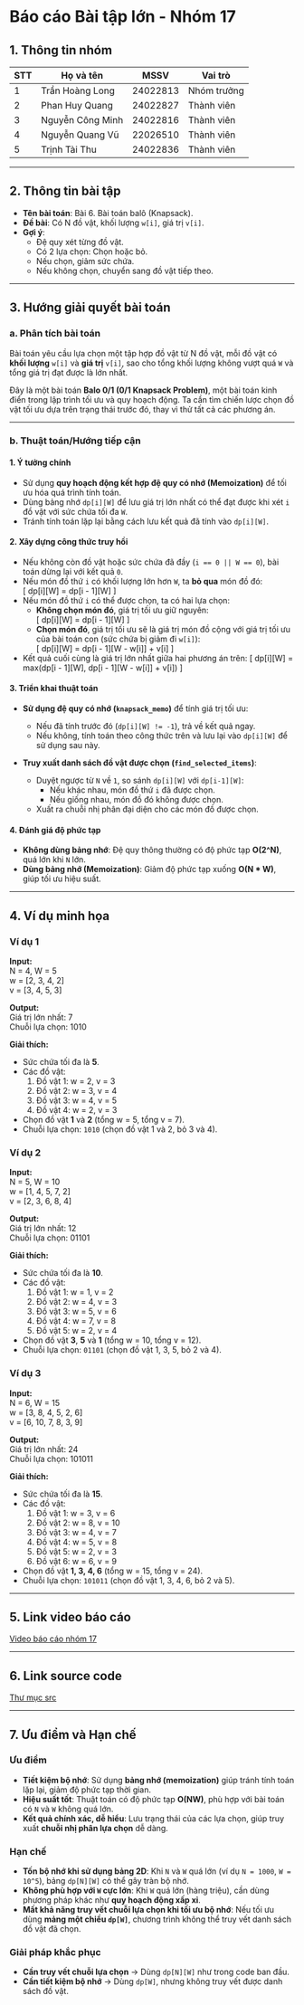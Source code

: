 # Báo cáo Bài tập lớn - Nhóm 17

## 1. Thông tin nhóm
| STT | Họ và tên | MSSV | Vai trò |
|---|---|---|---|
| 1 | Trần Hoàng Long | 24022813 | Nhóm trưởng |
| 2 | Phan Huy Quang | 24022827 | Thành viên |
| 3 | Nguyễn Công Minh | 24022816 | Thành viên |
| 4 | Nguyễn Quang Vũ | 22026510 | Thành viên |
| 5 | Trịnh Tài Thu | 24022836 | Thành viên |

---

## 2. Thông tin bài tập
- **Tên bài toán**: Bài 6. Bài toán balô (Knapsack).
- **Đề bài**: Có N đồ vật, khối lượng `w[i]`, giá trị `v[i]`.
- **Gợi ý**:
  - Đệ quy xét từng đồ vật.
  - Có 2 lựa chọn: Chọn hoặc bỏ.
  - Nếu chọn, giảm sức chứa.
  - Nếu không chọn, chuyển sang đồ vật tiếp theo.




---

## 3. Hướng giải quyết bài toán

### a. Phân tích bài toán
Bài toán yêu cầu lựa chọn một tập hợp đồ vật từ N đồ vật, mỗi đồ vật có **khối lượng** `w[i]` và **giá trị** `v[i]`, sao cho tổng khối lượng không vượt quá `W` và tổng giá trị đạt được là lớn nhất.  

Đây là một bài toán **Balo 0/1 (0/1 Knapsack Problem)**, một bài toán kinh điển trong lập trình tối ưu và quy hoạch động. Ta cần tìm chiến lược chọn đồ vật tối ưu dựa trên trạng thái trước đó, thay vì thử tất cả các phương án.

---

### b. Thuật toán/Hướng tiếp cận

#### 1. **Ý tưởng chính**
- Sử dụng **quy hoạch động kết hợp đệ quy có nhớ (Memoization)** để tối ưu hóa quá trình tính toán.
- Dùng bảng nhớ `dp[i][W]` để lưu giá trị lớn nhất có thể đạt được khi xét `i` đồ vật với sức chứa tối đa `W`.
- Tránh tính toán lặp lại bằng cách lưu kết quả đã tính vào `dp[i][W]`.

#### 2. **Xây dựng công thức truy hồi**
- Nếu không còn đồ vật hoặc sức chứa đã đầy (`i == 0 || W == 0`), bài toán dừng lại với kết quả `0`.
- Nếu món đồ thứ `i` có khối lượng lớn hơn `W`, ta **bỏ qua** món đồ đó:  
  \[
  dp[i][W] = dp[i - 1][W]
  \]
- Nếu món đồ thứ `i` có thể được chọn, ta có hai lựa chọn:
  - **Không chọn món đó**, giá trị tối ưu giữ nguyên:  
    \[
    dp[i][W] = dp[i - 1][W]
    \]
  - **Chọn món đó**, giá trị tối ưu sẽ là giá trị món đồ cộng với giá trị tối ưu của bài toán con (sức chứa bị giảm đi `w[i]`):  
    \[
    dp[i][W] = dp[i - 1][W - w[i]] + v[i]
    \]
- Kết quả cuối cùng là giá trị lớn nhất giữa hai phương án trên:
  \[
  dp[i][W] = max(dp[i - 1][W], dp[i - 1][W - w[i]] + v[i])
  \]

#### 3. **Triển khai thuật toán**
- **Sử dụng đệ quy có nhớ (`knapsack_memo`)** để tính giá trị tối ưu:
  - Nếu đã tính trước đó (`dp[i][W] != -1`), trả về kết quả ngay.
  - Nếu không, tính toán theo công thức trên và lưu lại vào `dp[i][W]` để sử dụng sau này.
  
- **Truy xuất danh sách đồ vật được chọn (`find_selected_items`)**:
  - Duyệt ngược từ `N` về `1`, so sánh `dp[i][W]` với `dp[i-1][W]`:
    - Nếu khác nhau, món đồ thứ `i` đã được chọn.
    - Nếu giống nhau, món đồ đó không được chọn.
  - Xuất ra chuỗi nhị phân đại diện cho các món đồ được chọn.

#### 4. **Đánh giá độ phức tạp**
- **Không dùng bảng nhớ**: Đệ quy thông thường có độ phức tạp **O(2^N)**, quá lớn khi `N` lớn.
- **Dùng bảng nhớ (Memoization)**: Giảm độ phức tạp xuống **O(N * W)**, giúp tối ưu hiệu suất.

---

## 4. Ví dụ minh họa

### Ví dụ 1  
**Input:**  
N = 4, W = 5  
w = [2, 3, 4, 2]  
v = [3, 4, 5, 3]  

**Output:**  
Giá trị lớn nhất: 7  
Chuỗi lựa chọn: 1010  

**Giải thích:**  
- Sức chứa tối đa là **5**.  
- Các đồ vật:  
  1. Đồ vật 1: w = 2, v = 3  
  2. Đồ vật 2: w = 3, v = 4  
  3. Đồ vật 3: w = 4, v = 5  
  4. Đồ vật 4: w = 2, v = 3  
- Chọn đồ vật **1** và **2** (tổng w = 5, tổng v = 7).  
- Chuỗi lựa chọn: `1010` (chọn đồ vật 1 và 2, bỏ 3 và 4).  



### Ví dụ 2  
**Input:**  
N = 5, W = 10  
w = [1, 4, 5, 7, 2]  
v = [2, 3, 6, 8, 4]  

**Output:**  
Giá trị lớn nhất: 12  
Chuỗi lựa chọn: 01101  

**Giải thích:**  
- Sức chứa tối đa là **10**.  
- Các đồ vật:  
  1. Đồ vật 1: w = 1, v = 2  
  2. Đồ vật 2: w = 4, v = 3  
  3. Đồ vật 3: w = 5, v = 6  
  4. Đồ vật 4: w = 7, v = 8  
  5. Đồ vật 5: w = 2, v = 4  
- Chọn đồ vật **3**, **5** và **1** (tổng w = 10, tổng v = 12).  
- Chuỗi lựa chọn: `01101` (chọn đồ vật 1, 3, 5, bỏ 2 và 4).  



### Ví dụ 3  
**Input:**  
N = 6, W = 15  
w = [3, 8, 4, 5, 2, 6]  
v = [6, 10, 7, 8, 3, 9]  

**Output:**  
Giá trị lớn nhất: 24  
Chuỗi lựa chọn: 101011  

**Giải thích:**  
- Sức chứa tối đa là **15**.  
- Các đồ vật:  
  1. Đồ vật 1: w = 3, v = 6  
  2. Đồ vật 2: w = 8, v = 10  
  3. Đồ vật 3: w = 4, v = 7  
  4. Đồ vật 4: w = 5, v = 8  
  5. Đồ vật 5: w = 2, v = 3  
  6. Đồ vật 6: w = 6, v = 9  
- Chọn đồ vật **1, 3, 4, 6** (tổng w = 15, tổng v = 24).  
- Chuỗi lựa chọn: `101011` (chọn đồ vật 1, 3, 4, 6, bỏ 2 và 5).  


---

## 5. Link video báo cáo
[Video báo cáo nhóm 17](hcttps://drive.google.com/file/d/1pzIBjwQyO0dB1aaasqYZ9bobH50v7Ud_/view?usp=sharing)


---

## 6. Link source code
[Thư mục src](./src)

---
## 7. Ưu điểm và Hạn chế

### Ưu điểm
- **Tiết kiệm bộ nhớ**: Sử dụng **bảng nhớ (memoization)** giúp tránh tính toán lặp lại, giảm độ phức tạp thời gian.
- **Hiệu suất tốt**: Thuật toán có độ phức tạp **O(NW)**, phù hợp với bài toán có `N` và `W` không quá lớn.
- **Kết quả chính xác, dễ hiểu**: Lưu trạng thái của các lựa chọn, giúp truy xuất **chuỗi nhị phân lựa chọn** dễ dàng.

### Hạn chế
- **Tốn bộ nhớ khi sử dụng bảng 2D**: Khi `N` và `W` quá lớn (ví dụ `N = 1000`, `W = 10^5`), bảng `dp[N][W]` có thể gây tràn bộ nhớ.
- **Không phù hợp với `W` cực lớn**: Khi `W` quá lớn (hàng triệu), cần dùng phương pháp khác như **quy hoạch động xấp xỉ**.
- **Mất khả năng truy vết chuỗi lựa chọn khi tối ưu bộ nhớ**: Nếu tối ưu dùng **mảng một chiều `dp[W]`**, chương trình không thể truy vết danh sách đồ vật đã chọn.

### Giải pháp khắc phục
- **Cần truy vết chuỗi lựa chọn** → Dùng `dp[N][W]` như trong code ban đầu.
- **Cần tiết kiệm bộ nhớ** → Dùng `dp[W]`, nhưng không truy vết được danh sách đồ vật.
